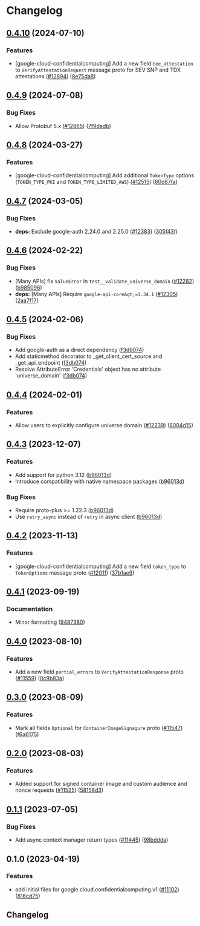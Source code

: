 # Changelog

## [0.4.10](https://github.com/googleapis/google-cloud-python/compare/google-cloud-confidentialcomputing-v0.4.9...google-cloud-confidentialcomputing-v0.4.10) (2024-07-10)


### Features

* [google-cloud-confidentialcomputing] Add a new field `tee_attestation` to `VerifyAttestationRequest` message proto for SEV SNP and TDX attestations ([#12894](https://github.com/googleapis/google-cloud-python/issues/12894)) ([8e75da8](https://github.com/googleapis/google-cloud-python/commit/8e75da8f04b5c1e6442517949581a9424f90bb18))

## [0.4.9](https://github.com/googleapis/google-cloud-python/compare/google-cloud-confidentialcomputing-v0.4.8...google-cloud-confidentialcomputing-v0.4.9) (2024-07-08)


### Bug Fixes

* Allow Protobuf 5.x ([#12865](https://github.com/googleapis/google-cloud-python/issues/12865)) ([7f9dedb](https://github.com/googleapis/google-cloud-python/commit/7f9dedb3abc7636cbcd97e21ac857844b885b599))

## [0.4.8](https://github.com/googleapis/google-cloud-python/compare/google-cloud-confidentialcomputing-v0.4.7...google-cloud-confidentialcomputing-v0.4.8) (2024-03-27)


### Features

* [google-cloud-confidentialcomputing] Add additional `TokenType` options (`TOKEN_TYPE_PKI` and `TOKEN_TYPE_LIMITED_AWS`) ([#12515](https://github.com/googleapis/google-cloud-python/issues/12515)) ([60d87fa](https://github.com/googleapis/google-cloud-python/commit/60d87fab39cf9b19fee1679b52100310a42f19e5))

## [0.4.7](https://github.com/googleapis/google-cloud-python/compare/google-cloud-confidentialcomputing-v0.4.6...google-cloud-confidentialcomputing-v0.4.7) (2024-03-05)


### Bug Fixes

* **deps:** Exclude google-auth 2.24.0 and 2.25.0 ([#12383](https://github.com/googleapis/google-cloud-python/issues/12383)) ([305f43f](https://github.com/googleapis/google-cloud-python/commit/305f43f7d6293e3316248f421fdc19c5d8405c21))

## [0.4.6](https://github.com/googleapis/google-cloud-python/compare/google-cloud-confidentialcomputing-v0.4.5...google-cloud-confidentialcomputing-v0.4.6) (2024-02-22)


### Bug Fixes

* [Many APIs] fix `ValueError` in `test__validate_universe_domain` ([#12282](https://github.com/googleapis/google-cloud-python/issues/12282)) ([b985096](https://github.com/googleapis/google-cloud-python/commit/b985096d43add8214172ff993e00293e6c8757cb))
* **deps:** [Many APIs] Require `google-api-core&gt;=1.34.1` ([#12305](https://github.com/googleapis/google-cloud-python/issues/12305)) ([2aa7f17](https://github.com/googleapis/google-cloud-python/commit/2aa7f17a5fd4f2249260225db91fb0414d06eaa7))

## [0.4.5](https://github.com/googleapis/google-cloud-python/compare/google-cloud-confidentialcomputing-v0.4.4...google-cloud-confidentialcomputing-v0.4.5) (2024-02-06)


### Bug Fixes

* Add google-auth as a direct dependency ([f3db074](https://github.com/googleapis/google-cloud-python/commit/f3db074e7bbf505d5989e4c353461ab6bef4905c))
* Add staticmethod decorator to _get_client_cert_source and _get_api_endpoint ([f3db074](https://github.com/googleapis/google-cloud-python/commit/f3db074e7bbf505d5989e4c353461ab6bef4905c))
* Resolve AttributeError 'Credentials' object has no attribute 'universe_domain' ([f3db074](https://github.com/googleapis/google-cloud-python/commit/f3db074e7bbf505d5989e4c353461ab6bef4905c))

## [0.4.4](https://github.com/googleapis/google-cloud-python/compare/google-cloud-confidentialcomputing-v0.4.3...google-cloud-confidentialcomputing-v0.4.4) (2024-02-01)


### Features

* Allow users to explicitly configure universe domain ([#12239](https://github.com/googleapis/google-cloud-python/issues/12239)) ([8004d15](https://github.com/googleapis/google-cloud-python/commit/8004d15d9e6baa4dc5bc3f09d528e176d54d9ec5))

## [0.4.3](https://github.com/googleapis/google-cloud-python/compare/google-cloud-confidentialcomputing-v0.4.2...google-cloud-confidentialcomputing-v0.4.3) (2023-12-07)


### Features

* Add support for python 3.12 ([b96013d](https://github.com/googleapis/google-cloud-python/commit/b96013d2c31e3602bb885bf8d7296cc49c3a4642))
* Introduce compatibility with native namespace packages ([b96013d](https://github.com/googleapis/google-cloud-python/commit/b96013d2c31e3602bb885bf8d7296cc49c3a4642))


### Bug Fixes

* Require proto-plus &gt;= 1.22.3 ([b96013d](https://github.com/googleapis/google-cloud-python/commit/b96013d2c31e3602bb885bf8d7296cc49c3a4642))
* Use `retry_async` instead of `retry` in async client ([b96013d](https://github.com/googleapis/google-cloud-python/commit/b96013d2c31e3602bb885bf8d7296cc49c3a4642))

## [0.4.2](https://github.com/googleapis/google-cloud-python/compare/google-cloud-confidentialcomputing-v0.4.1...google-cloud-confidentialcomputing-v0.4.2) (2023-11-13)


### Features

* [google-cloud-confidentialcomputing] Add a new field `token_type` to `TokenOptions` message proto ([#12011](https://github.com/googleapis/google-cloud-python/issues/12011)) ([37b1ae9](https://github.com/googleapis/google-cloud-python/commit/37b1ae9e3a03e246d74da6cb3276d2b2d0d9135c))

## [0.4.1](https://github.com/googleapis/google-cloud-python/compare/google-cloud-confidentialcomputing-v0.4.0...google-cloud-confidentialcomputing-v0.4.1) (2023-09-19)


### Documentation

* Minor formatting ([9487380](https://github.com/googleapis/google-cloud-python/commit/94873808ece8059b07644a0a49dedf8e2906900a))

## [0.4.0](https://github.com/googleapis/google-cloud-python/compare/google-cloud-confidentialcomputing-v0.3.0...google-cloud-confidentialcomputing-v0.4.0) (2023-08-10)


### Features

* Add a new field `partial_errors` to `VerifyAttestationResponse` proto ([#11559](https://github.com/googleapis/google-cloud-python/issues/11559)) ([0c9b83a](https://github.com/googleapis/google-cloud-python/commit/0c9b83abfad6c66bc91008991b760118d1b70a01))

## [0.3.0](https://github.com/googleapis/google-cloud-python/compare/google-cloud-confidentialcomputing-v0.2.0...google-cloud-confidentialcomputing-v0.3.0) (2023-08-09)


### Features

* Mark all fields `Optional` for `ContainerImageSignagure` proto ([#11547](https://github.com/googleapis/google-cloud-python/issues/11547)) ([f6a6175](https://github.com/googleapis/google-cloud-python/commit/f6a617587e1591c6b3aaa6b41a901f40b95b0f73))

## [0.2.0](https://github.com/googleapis/google-cloud-python/compare/google-cloud-confidentialcomputing-v0.1.1...google-cloud-confidentialcomputing-v0.2.0) (2023-08-03)


### Features

* Added support for signed container image and custom audience and nonce requests ([#11525](https://github.com/googleapis/google-cloud-python/issues/11525)) ([58158d3](https://github.com/googleapis/google-cloud-python/commit/58158d397f71f41a3e7fd84203d2a859f9ec462a))

## [0.1.1](https://github.com/googleapis/google-cloud-python/compare/google-cloud-confidentialcomputing-v0.1.0...google-cloud-confidentialcomputing-v0.1.1) (2023-07-05)


### Bug Fixes

* Add async context manager return types ([#11445](https://github.com/googleapis/google-cloud-python/issues/11445)) ([98bddda](https://github.com/googleapis/google-cloud-python/commit/98bdddafc821e2fc6e86a31965da0c46899aa229))

## 0.1.0 (2023-04-19)


### Features

* add initial files for google.cloud.confidentialcomputing.v1 ([#11102](https://github.com/googleapis/google-cloud-python/issues/11102)) ([816cd75](https://github.com/googleapis/google-cloud-python/commit/816cd752bd8a354d82c19ec75dbb5f3056e2d480))

## Changelog
